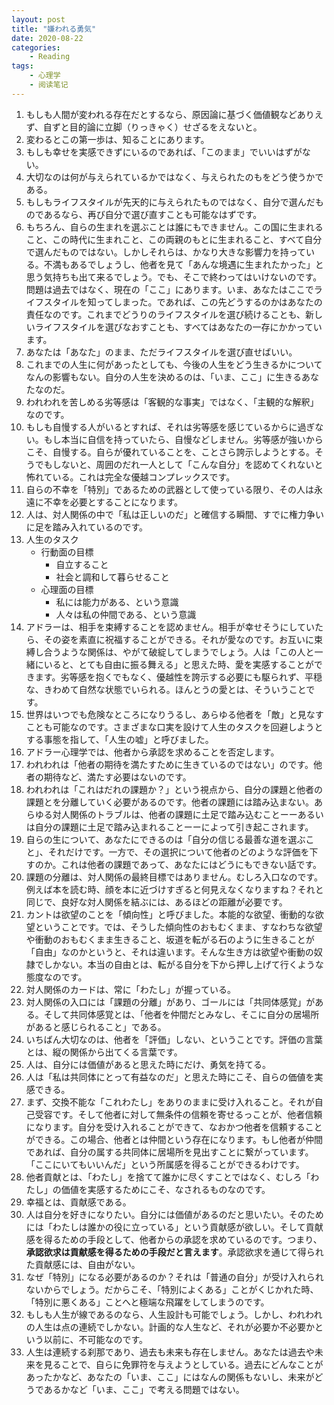 ```yaml
---
layout: post
title: "嫌われる勇気"
date: 2020-08-22
categories:
    - Reading
tags:
    - 心理学
    - 阅读笔记
---
```


1. もしも人間が変われる存在だとするなら、原因論に基づく価値観などありえず、自ずと目的論に立脚（りっきゃく）せざるをえないと。
2. 変わるとこの第一歩は、知ることにあります。
3. もしも幸せを実感できずにいるのであれば、「このまま」でいいはずがない。
4. 大切なのは何が与えられているかではなく、与えられたのもをどう使うかである。
5. もしもライフスタイルが先天的に与えられたものではなく、自分で選んだものであるなら、再び自分で選び直すことも可能なはずです。
6. もちろん、自らの生まれを選ぶことは誰にもできません。この国に生まれること、この時代に生まれこと、この両親のもとに生まれること、すべて自分で選んだものではない。しかしそれらは、かなり大きな影響力を持っている。不満もあるでしょうし、他者を見て「あんな境遇に生まれたかった」と思う気持ちも出て来るでしょう。でも、そこで終わってはいけないのです。問題は過去ではなく、現在の「ここ」にあります。いま、あなたはここでライフスタイルを知ってしまった。であれば、この先どうするのかはあなたの責任なのです。これまでどうりのライフスタイルを選び続けることも、新しいライフスタイルを選びなおすことも、すべてはあなたの一存にかかっています。
7. あなたは「あなた」のまま、ただライフスタイルを選び直せばいい。
8. これまでの人生に何があったとしても、今後の人生をどう生きるかについてなんの影響もない。自分の人生を決めるのは、「いま、ここ」に生きるあなたなのだ。
9. われわれを苦しめる劣等感は「客観的な事実」ではなく、「主観的な解釈」なのです。
10. もしも自慢する人がいるとすれば、それは劣等感を感じているからに過ぎない。もし本当に自信を持っていたら、自慢などしません。劣等感が強いからこそ、自慢する。自らが優れていることを、ことさら誇示しようとする。そうでもしないと、周囲のだれ一人として「こんな自分」を認めてくれないと怖れている。これは完全な優越コンプレックスです。
11. 自らの不幸を「特別」であるための武器として使っている限り、その人は永遠に不幸を必要とすることになります。
12. 人は、対人関係の中で「私は正しいのだ」と確信する瞬間、すでに権力争いに足を踏み入れているのです。
13. 人生のタスク
    - 行動面の目標
        - 自立すること
        - 社会と調和して暮らせること
    - 心理面の目標
        - 私には能力がある、という意識
        - 人々は私の仲間である、という意識
14. アドラーは、相手を束縛することを認めません。相手が幸せそうにしていたら、その姿を素直に祝福することができる。それが愛なのです。お互いに束縛し合うような関係は、やがて破綻してしまうでしょう。人は「この人と一緒にいると、とても自由に振る舞える」と思えた時、愛を実感することができます。劣等感を抱くでもなく、優越性を誇示する必要にも駆られず、平穏な、きわめて自然な状態でいられる。ほんとうの愛とは、そういうことです。
15. 世界はいつでも危険なところになりうるし、あらゆる他者を「敵」と見なすことも可能なのです。さまざまな口実を設けて人生のタスクを回避しようとする事態を指して、「人生の嘘」と呼びました。
16. アドラー心理学では、他者から承認を求めることを否定します。
17. われわれは「他者の期待を満たすために生きているのではない」のです。他者の期待など、満たす必要はないのです。
18. われわれは「これはだれの課題か？」という視点から、自分の課題と他者の課題とを分離していく必要があるのです。他者の課題には踏み込まない。あらゆる対人関係のトラブルは、他者の課題に土足で踏み込むことーーあるいは自分の課題に土足で踏み込まれることーーによって引き起こされます。
19. 自らの生について、あなたにできるのは「自分の信じる最善な道を選ぶこと」、それだけです。一方で、その選択について他者のどのような評価を下すのか。これは他者の課題であって、あなたにはどうにもできない話です。
20. 課題の分離は、対人関係の最終目標ではありません。むしろ入口なのです。例えば本を読む時、顔を本に近づけすぎると何見えなくなりますね？それと同じで、良好な対人関係を結ぶには、あるほどの距離が必要です。
21. カントは欲望のことを「傾向性」と呼びました。本能的な欲望、衝動的な欲望ということです。では、そうした傾向性のおもむくまま、すなわちな欲望や衝動のおもむくまま生きること、坂道を転がる石のように生きることが「自由」なのかというと、それは違います。そんな生き方は欲望や衝動の奴隷でしかない。本当の自由とは、転がる自分を下から押し上げて行くような態度なのです。
22. 対人関係のカードは、常に「わたし」が握っている。
23. 対人関係の入口には「課題の分離」があり、ゴールには「共同体感覚」がある。そして共同体感覚とは、「他者を仲間だとみなし、そこに自分の居場所があると感じられること」である。
24. いちばん大切なのは、他者を「評価」しない、ということです。評価の言葉とは、縦の関係から出てくる言葉です。
25. 人は、自分には価値があると思えた時にだけ、勇気を持てる。
26. 人は「私は共同体にとって有益なのだ」と思えた時にこそ、自らの価値を実感できる。
27. まず、交換不能な「これわたし」をありのままに受け入れること。それが自己受容です。そして他者に対して無条件の信頼を寄せるっことが、他者信頼になります。自分を受け入れることができて、なおかつ他者を信頼することができる。この場合、他者とは仲間という存在になります。もし他者が仲間であれば、自分の属する共同体に居場所を見出すことに繋がっています。「ここにいてもいいんだ」という所属感を得ることができるわけです。
28. 他者貢献とは、「わたし」を捨てて誰かに尽くすことではなく、むしろ「わたし」の価値を実感するためにこそ、なされるものなのです。
29. 幸福とは、貢献感である。
30. 人は自分を好きになりたい。自分には価値があるのだと思いたい。そのためには「わたしは誰かの役に立っている」という貢献感が欲しい。そして貢献感を得るための手段として、他者からの承認を求めているのです。つまり、**承認欲求は貢献感を得るための手段だと言えます**。承認欲求を通じて得られた貢献感には、自由がない。
31. なぜ「特別」になる必要があるのか？それは「普通の自分」が受け入れられないからでしょう。だからこそ、「特別によくある」ことがくじかれた時、「特別に悪くある」ことへと極端な飛躍をしてしまうのです。
32. もしも人生が線であるのなら、人生設計も可能でしょう。しかし、われわれの人生は点の連続でしかない。計画的な人生など、それが必要か不必要かという以前に、不可能なのです。
33. 人生は連続する刹那であり、過去も未来も存在しません。あなたは過去や未来を見ることで、自らに免罪符を与えようとしている。過去にどんなことがあったかなど、あなたの「いま、ここ」にはなんの関係もないし、未来がどうであるかなど「いま、ここ」で考える問題ではない。
